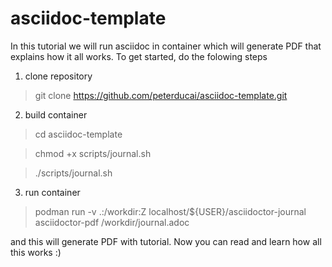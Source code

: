 # asciidoc-template

In this tutorial we will run asciidoc in container which will generate PDF that explains how it all works. To get started, do the folowing steps

1. clone repository

> git clone https://github.com/peterducai/asciidoc-template.git

2. build container

> cd asciidoc-template

> chmod +x scripts/journal.sh

> ./scripts/journal.sh

3. run container

<!-- > podman run -v .:/workdir:Z localhost/${USER}/asciidoctor-journal asciidoctor-pdf journal.adoc -->

> podman run -v .:/workdir:Z localhost/${USER}/asciidoctor-journal asciidoctor-pdf /workdir/journal.adoc

and this will generate PDF with tutorial. Now you can read and learn how all this works :)


<!-- 
liberation-mono
liberation-narrow
liberation-sans
liberation-serif


/usr/share/fonts/liberation-serif/




podman run -v .:/workdir:Z localhost/pducai/journal asciidoctor-pdf journal.adoc

podman run --security-opt label=disable -v .:/workdir localhost/pducai/journal ls /workdir

> chcon -R system_u:object_r:container_file_t:s0 /tmp/pavucontrol-container/

> chcon -Rt svirt_sandbox_file_t /var/data --> 